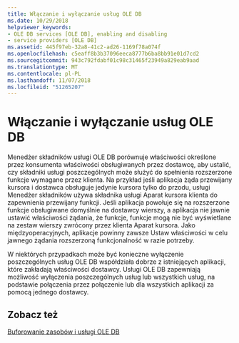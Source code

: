 ```yaml
---
title: Włączanie i wyłączanie usług OLE DB
ms.date: 10/29/2018
helpviewer_keywords:
- OLE DB services [OLE DB], enabling and disabling
- service providers [OLE DB]
ms.assetid: 445f97eb-32a8-41c2-ad26-1169f78a074f
ms.openlocfilehash: c5eaff8b3b37096eeca8777b6ba8bb91e01d7cd2
ms.sourcegitcommit: 943c792fdabf01c98c31465f23949a829eab9aad
ms.translationtype: MT
ms.contentlocale: pl-PL
ms.lasthandoff: 11/07/2018
ms.locfileid: "51265207"
---
```

# <a name="enabling-and-disabling-ole-db-services"></a>Włączanie i wyłączanie usług OLE DB

Menedżer składników usługi OLE DB porównuje właściwości określone przez konsumenta właściwości obsługiwanych przez dostawcę, aby ustalić, czy składniki usługi poszczególnych może służyć do spełnienia rozszerzone funkcje wymagane przez klienta. Na przykład jeśli aplikacja żąda przewijany kursora i dostawca obsługuje jedynie kursora tylko do przodu, usługi Menedżer składników używa składnika usługi Aparat kursora klienta do zapewnienia przewijany funkcji. Jeśli aplikacja powołuje się na rozszerzone funkcje obsługiwane domyślnie na dostawcy wierszy, a aplikacja nie jawnie ustawić właściwości żądania, że funkcje, funkcje mogą nie być wyświetlane na zestaw wierszy zwrócony przez klienta Aparat kursora. Jako międzyoperacyjnych, aplikacje powinny zawsze Ustaw właściwości w celu jawnego żądania rozszerzoną funkcjonalność w razie potrzeby.

W niektórych przypadkach może być konieczne wyłączenie poszczególnych usług OLE DB współdziała dobrze z istniejących aplikacji, które zakładają właściwości dostawcy. Usługi OLE DB zapewniają możliwość wyłączenia poszczególnych usług lub wszystkich usług, na podstawie połączenia przez połączenie lub dla wszystkich aplikacji za pomocą jednego dostawcy.

## <a name="see-also"></a>Zobacz też

[Buforowanie zasobów i usługi OLE DB](../../data/oledb/ole-db-resource-pooling-and-services.md)